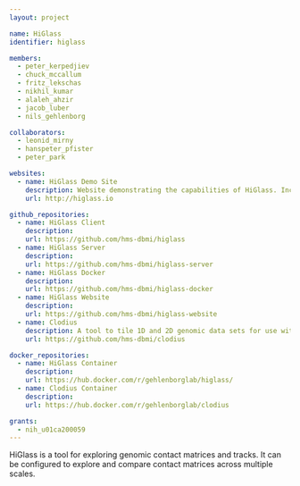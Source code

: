 ```yaml
---
layout: project

name: HiGlass
identifier: higlass

members:
  - peter_kerpedjiev
  - chuck_mccallum
  - fritz_lekschas
  - nikhil_kumar
  - alaleh_ahzir
  - jacob_luber
  - nils_gehlenborg

collaborators:
  - leonid_mirny
  - hanspeter_pfister
  - peter_park

websites:
  - name: HiGlass Demo Site
    description: Website demonstrating the capabilities of HiGlass. Includes extensive examples and documentation.
    url: http://higlass.io

github_repositories:
  - name: HiGlass Client
    description:
    url: https://github.com/hms-dbmi/higlass
  - name: HiGlass Server
    description:
    url: https://github.com/hms-dbmi/higlass-server
  - name: HiGlass Docker
    description:
    url: https://github.com/hms-dbmi/higlass-docker
  - name: HiGlass Website
    description:
    url: https://github.com/hms-dbmi/higlass-website
  - name: Clodius
    description: A tool to tile 1D and 2D genomic data sets for use with HiGlass.
    url: https://github.com/hms-dbmi/clodius

docker_repositories:
  - name: HiGlass Container
    description: 
    url: https://hub.docker.com/r/gehlenborglab/higlass/
  - name: Clodius Container
    description: 
    url: https://hub.docker.com/r/gehlenborglab/clodius

grants:
  - nih_u01ca200059
---
```

HiGlass is a tool for exploring genomic contact matrices and tracks. It can be configured to explore and compare contact matrices across multiple scales.

